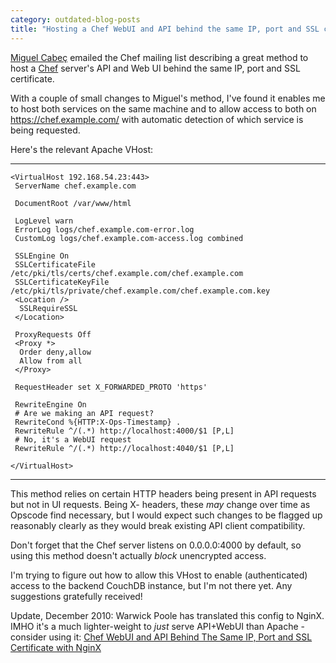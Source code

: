 ```yaml
---
category: outdated-blog-posts
title: "Hosting a Chef WebUI and API behind the same IP, port and SSL certificate"
---
```


[Miguel Cabeç](http://twitter.com/miguelcabeca) emailed the Chef mailing list
describing a great method to host a
[Chef](http://wiki.opscode.com/display/chef/Home) server's API and Web UI
behind the same IP, port and SSL certificate.

With a couple of small changes to Miguel's method, I've found it enables me to
host both services on the same machine and to allow access to both on
<https://chef.example.com/> with automatic detection of which service is being
requested.

Here's the relevant Apache VHost:

------------------------------------------------------------------------

    <VirtualHost 192.168.54.23:443>
     ServerName chef.example.com

     DocumentRoot /var/www/html

     LogLevel warn
     ErrorLog logs/chef.example.com-error.log
     CustomLog logs/chef.example.com-access.log combined

     SSLEngine On
     SSLCertificateFile /etc/pki/tls/certs/chef.example.com/chef.example.com
     SSLCertificateKeyFile /etc/pki/tls/private/chef.example.com/chef.example.com.key
     <Location />
      SSLRequireSSL
     </Location>

     ProxyRequests Off
     <Proxy *>
      Order deny,allow
      Allow from all
     </Proxy>

     RequestHeader set X_FORWARDED_PROTO 'https'

     RewriteEngine On
     # Are we making an API request?
     RewriteCond %{HTTP:X-Ops-Timestamp} .
     RewriteRule ^/(.*) http://localhost:4000/$1 [P,L]
     # No, it's a WebUI request
     RewriteRule ^/(.*) http://localhost:4040/$1 [P,L]

    </VirtualHost>

------------------------------------------------------------------------

This method relies on certain HTTP headers being present in API requests but
not in UI requests. Being X- headers, these *may* change over time as Opscode
find necessary, but I would expect such changes to be flagged up reasonably
clearly as they would break existing API client compatibility.

Don't forget that the Chef server listens on 0.0.0.0:4000 by default, so using
this method doesn't actually *block* unencrypted access.

I'm trying to figure out how to allow this VHost to enable (authenticated)
access to the backend CouchDB instance, but I'm not there yet. Any suggestions
gratefully received!

Update, December 2010: Warwick Poole has translated this config to NginX. IMHO
it's a much lighter-weight to *just* serve API+WebUI than Apache - consider
using it: [Chef WebUI and API Behind The Same IP, Port and SSL Certificate with
NginX](http://warwickp.com/2010/10/hosting-chef-server-behind-nginx-proxy)
